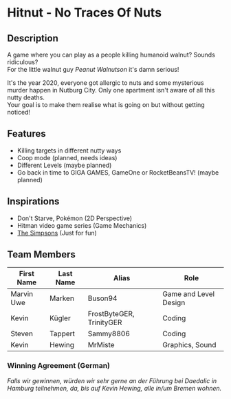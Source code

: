 # Hitnut - No Traces Of Nuts
## Description
A game where you can play as a people killing humanoid walnut? Sounds ridiculous?  
For the little walnut guy *Peanut Walnutson* it's damn serious!  
  
It's the year 2020, everyone got allergic to nuts and some mysterious murder happen in Nutburg City. Only one apartment isn't aware of all this nutty deaths.  
Your goal is to make them realise what is going on but without getting noticed!

## Features
- Killing targets in different nutty ways
- Coop mode (planned, needs ideas)
- Different Levels (maybe planned)
- Go back in time to GIGA GAMES, GameOne or RocketBeansTV! (maybe planned)

## Inspirations
- Don't Starve, Pokémon (2D Perspective)
- Hitman video game series (Game Mechanics)
- [The Simpsons](https://www.youtube.com/watch?v=qwHZbnl9grI) (Just for fun)

## Team Members
| First Name | Last Name | Alias                    | Role                  |
|------------|-----------|--------------------------|-----------------------|
| Marvin Uwe | Marken    | Buson94                  | Game and Level Design |
| Kevin      | Kügler    | FrostByteGER, TrinityGER | Coding                |
| Steven     | Tappert   | Sammy8806                | Coding                |
| Kevin      | Hewing    | MrMiste                  | Graphics, Sound       |

### Winning Agreement (German)
*Falls wir gewinnen, würden wir sehr gerne an der Führung bei Daedalic in Hamburg teilnehmen, da, bis auf Kevin Hewing, alle in/um Bremen wohnen.*